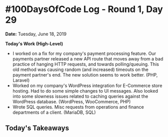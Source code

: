 # #100DaysOfCode Log - Round 1, Day 29

**Date:** Tuesday, June 18, 2019


**Today's Work (High-Level)**
- I worked on a fix for my company's payment processing feature. Our payments partner released a new API route that moves away from a bad practice of hanging HTTP requests, and towards polling/queuing. This old method was causing random (and increased) timeouts on the payment partner's end. The new solution seems to work better. (PHP, Laravel)
- Worked on my company's WordPress integration for E-Commerce store hosting. Had to do some simple changes to UI messages. Also looked into some slowness issues related to caching queries against the WordPress database. (WordPress, WooCommerce, PHP)
- Wrote SQL queries. Misc requests from operations and finance departments of a client. (MariaDB, SQL)

**Today's Takeaways**
- 
